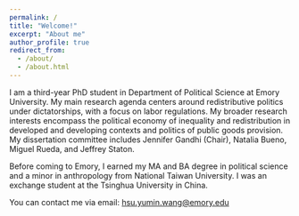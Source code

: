```yaml
---
permalink: /
title: "Welcome!"
excerpt: "About me"
author_profile: true
redirect_from: 
  - /about/
  - /about.html
---
```


I am a third-year PhD student in Department of Political Science at Emory University. My main research agenda centers around redistributive politics under dictatorships, with a focus on labor regulations. My broader research interests encompass the political economy of inequality and redistribution in developed and developing contexts and politics of public goods provision. My dissertation committee includes Jennifer Gandhi (Chair), Natalia Bueno, Miguel Rueda, and Jeffrey Staton.

Before coming to Emory, I earned my MA and BA degree in political science and a minor in anthropology from National Taiwan University. I was an exchange student at the Tsinghua University in China.

You can contact me via email: [hsu.yumin.wang@emory.edu](mailto:hsu.yumin.wang@emory.edu)
